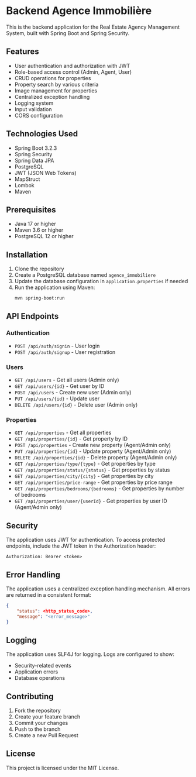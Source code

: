 # Backend Agence Immobilière

This is the backend application for the Real Estate Agency Management System, built with Spring Boot and Spring Security.

## Features

- User authentication and authorization with JWT
- Role-based access control (Admin, Agent, User)
- CRUD operations for properties
- Property search by various criteria
- Image management for properties
- Centralized exception handling
- Logging system
- Input validation
- CORS configuration

## Technologies Used

- Spring Boot 3.2.3
- Spring Security
- Spring Data JPA
- PostgreSQL
- JWT (JSON Web Tokens)
- MapStruct
- Lombok
- Maven

## Prerequisites

- Java 17 or higher
- Maven 3.6 or higher
- PostgreSQL 12 or higher

## Installation

1. Clone the repository
2. Create a PostgreSQL database named `agence_immobiliere`
3. Update the database configuration in `application.properties` if needed
4. Run the application using Maven:
   ```bash
   mvn spring-boot:run
   ```

## API Endpoints

### Authentication

- `POST /api/auth/signin` - User login
- `POST /api/auth/signup` - User registration

### Users

- `GET /api/users` - Get all users (Admin only)
- `GET /api/users/{id}` - Get user by ID
- `POST /api/users` - Create new user (Admin only)
- `PUT /api/users/{id}` - Update user
- `DELETE /api/users/{id}` - Delete user (Admin only)

### Properties

- `GET /api/properties` - Get all properties
- `GET /api/properties/{id}` - Get property by ID
- `POST /api/properties` - Create new property (Agent/Admin only)
- `PUT /api/properties/{id}` - Update property (Agent/Admin only)
- `DELETE /api/properties/{id}` - Delete property (Agent/Admin only)
- `GET /api/properties/type/{type}` - Get properties by type
- `GET /api/properties/status/{status}` - Get properties by status
- `GET /api/properties/city/{city}` - Get properties by city
- `GET /api/properties/price-range` - Get properties by price range
- `GET /api/properties/bedrooms/{bedrooms}` - Get properties by number of bedrooms
- `GET /api/properties/user/{userId}` - Get properties by user ID (Agent/Admin only)

## Security

The application uses JWT for authentication. To access protected endpoints, include the JWT token in the Authorization header:

```
Authorization: Bearer <token>
```

## Error Handling

The application uses a centralized exception handling mechanism. All errors are returned in a consistent format:

```json
{
    "status": <http_status_code>,
    "message": "<error_message>"
}
```

## Logging

The application uses SLF4J for logging. Logs are configured to show:
- Security-related events
- Application errors
- Database operations

## Contributing

1. Fork the repository
2. Create your feature branch
3. Commit your changes
4. Push to the branch
5. Create a new Pull Request

## License

This project is licensed under the MIT License. 